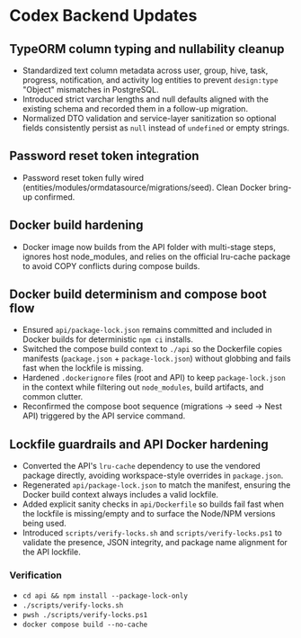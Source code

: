 # Codex Backend Updates

## TypeORM column typing and nullability cleanup
- Standardized text column metadata across user, group, hive, task, progress, notification, and activity log entities to prevent `design:type` "Object" mismatches in PostgreSQL.
- Introduced strict varchar lengths and null defaults aligned with the existing schema and recorded them in a follow-up migration.
- Normalized DTO validation and service-layer sanitization so optional fields consistently persist as `null` instead of `undefined` or empty strings.

## Password reset token integration
- Password reset token fully wired (entities/modules/ormdatasource/migrations/seed). Clean Docker bring-up confirmed.

## Docker build hardening
- Docker image now builds from the API folder with multi-stage steps, ignores host node_modules, and relies on the official lru-cache package to avoid COPY conflicts during compose builds.

## Docker build determinism and compose boot flow
- Ensured `api/package-lock.json` remains committed and included in Docker builds for deterministic `npm ci` installs.
- Switched the compose build context to `./api` so the Dockerfile copies manifests (`package.json` + `package-lock.json`) without globbing and fails fast when the lockfile is missing.
- Hardened `.dockerignore` files (root and API) to keep `package-lock.json` in the context while filtering out `node_modules`, build artifacts, and common clutter.
- Reconfirmed the compose boot sequence (migrations → seed → Nest API) triggered by the API service command.

## Lockfile guardrails and API Docker hardening
- Converted the API's `lru-cache` dependency to use the vendored package directly, avoiding workspace-style overrides in `package.json`.
- Regenerated `api/package-lock.json` to match the manifest, ensuring the Docker build context always includes a valid lockfile.
- Added explicit sanity checks in `api/Dockerfile` so builds fail fast when the lockfile is missing/empty and to surface the Node/NPM versions being used.
- Introduced `scripts/verify-locks.sh` and `scripts/verify-locks.ps1` to validate the presence, JSON integrity, and package name alignment for the API lockfile.

### Verification
- `cd api && npm install --package-lock-only`
- `./scripts/verify-locks.sh`
- `pwsh ./scripts/verify-locks.ps1`
- `docker compose build --no-cache`
